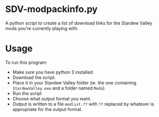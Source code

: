 # SDV-modpackinfo.py
A python script to create a list of download links for the Stardew Valley mods you're currently playing with.

# Usage
To run this program:
- Make sure you have python 3 installed
- Download the script.
- Place it in your Stardew Valley folder (ie. the one containing `StardewValley.exe` and a folder named `Mods`).
- Run the script
- Choose what output format you want.
- Output is written to a file `modlist.??` with `??` replaced by whatever is appropriate for the output format. 
